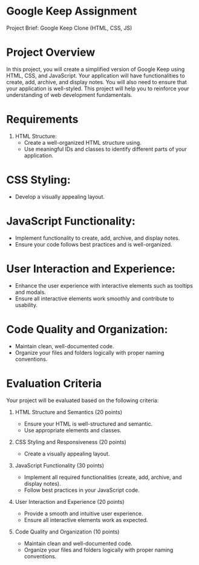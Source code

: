 # Google Keep Assignment
Project Brief: Google Keep Clone (HTML, CSS, JS)

# Project Overview
In this project, you will create a simplified version of Google Keep using HTML, CSS, and JavaScript. Your application will have functionalities to create, add, archive, and display notes. You will also need to ensure that your application is well-styled. This project will help you to reinforce your understanding of web development fundamentals.

# Requirements
1. HTML Structure:
   - Create a well-organized HTML structure using.
   - Use meaningful IDs and classes to identify different parts of your application.

# CSS Styling:
   - Develop a visually appealing layout.

# JavaScript Functionality:
   - Implement functionality to create, add, archive, and display notes.
   - Ensure your code follows best practices and is well-organized.

# User Interaction and Experience:
   - Enhance the user experience with interactive elements such as tooltips and modals.
   - Ensure all interactive elements work smoothly and contribute to usability.

# Code Quality and Organization:
   - Maintain clean, well-documented code.
   - Organize your files and folders logically with proper naming conventions.

# Evaluation Criteria
Your project will be evaluated based on the following criteria:

1. HTML Structure and Semantics (20 points)
   - Ensure your HTML is well-structured and semantic.
   - Use appropriate elements and classes.

2. CSS Styling and Responsiveness (20 points)
   - Create a visually appealing layout.

3. JavaScript Functionality (30 points)
   - Implement all required functionalities (create, add, archive, and display notes).
   - Follow best practices in your JavaScript code.

4. User Interaction and Experience (20 points)
   - Provide a smooth and intuitive user experience.
   - Ensure all interactive elements work as expected.

5. Code Quality and Organization (10 points)
   - Maintain clean and well-documented code.
   - Organize your files and folders logically with proper naming conventions.
